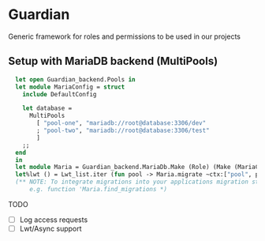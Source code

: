 # Guardian

Generic framework for roles and permissions to be used in our projects


## Setup with MariaDB backend (MultiPools)

```ocaml
  let open Guardian_backend.Pools in
  let module MariaConfig = struct
    include DefaultConfig

    let database =
      MultiPools
        [ "pool-one", "mariadb://root@database:3306/dev"
        ; "pool-two", "mariadb://root@database:3306/test"
        ]
    ;;
  end
  in
  let module Maria = Guardian_backend.MariaDb.Make (Role) (Make (MariaConfig))
  let%lwt () = Lwt_list.iter (fun pool -> Maria.migrate ~ctx:["pool", pool] ()) ["pool-one"; "pool-two"]
  (** NOTE: To integrate migrations into your applications migration state see
      e.g. function 'Maria.find_migrations *)
```

TODO

- [ ] Log access requests
- [ ] Lwt/Async support
